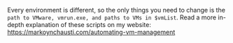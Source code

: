 Every environment is different, so the only things you need to change is the `path to VMware, vmrun.exe, and paths to VMs in $vmList`. Read a more in-depth explanation of these scripts on my website:  https://markoynchausti.com/automating-vm-management
